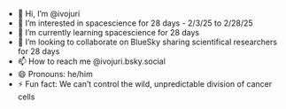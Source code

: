 - 👋 Hi, I’m @ivojuri
- 👀 I’m interested in spacescience for 28 days - 2/3/25 to 2/28/25
- 🌱 I’m currently learning spacescience for 28 days
- 💞️ I’m looking to collaborate on BlueSky sharing scientifical researchers for 28 days 
- 📫 How to reach me @ivojuri.bsky.social
- 😄 Pronouns: he/him
- ⚡ Fun fact: We can’t control the wild, unpredictable division of cancer cells

<!---
ivojuri/ivojuri is a ✨ special ✨ repository because its `README.md` (this file) appears on your GitHub profile.
You can click the Preview link to take a look at your changes.
--->
